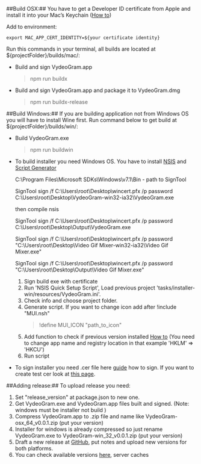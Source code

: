 ##Build OSX:##
You have to get a Developer ID certificate from Apple and install it into your Mac’s Keychain ([How to](http://www.pracucci.com/atom-electron-signing-mac-app.html))

Add to environment:

	export MAC_APP_CERT_IDENTITY=${your certificate identity}

Run this commands in your terminal, all builds are located at ${projectFolder}/builds/mac/:

* Build and sign VydeoGram.app

	> npm run buildx

* Build and sign VydeoGram.app and package it to VydeoGram.dmg

	> npm run buildx-release


##Build Windows:##
If you are building application not from Windows OS you will have to install Wine first. Run command below to get build at ${projectFolder}/builds/win/:

* Build VydeoGram.exe

	> npm run buildwin

* To build installer you need Windows OS. You have to install [NSIS](http://nsis.sourceforge.net/Download) and [Script Generator](http://nsis.sourceforge.net/NSIS_Quick_Setup_Script_Generator)

	 C:\Program Files\Microsoft SDKs\Windows\v7.1\Bin - path to SignTool

   SignTool sign /f C:\Users\root\Desktop\wincert.pfx /p password C:\Users\root\Desktop\VydeoGram-win32-ia32\VydeoGram.exe

   then compile nsis

   SignTool sign /f C:\Users\root\Desktop\wincert.pfx /p password C:\Users\root\Desktop\Output\VydeoGram.exe

   SignTool sign /f C:\Users\root\Desktop\wincert.pfx /p password "C:\Users\root\Desktop\Video Gif Mixer-win32-ia32\Video Gif Mixer.exe"

   SignTool sign /f C:\Users\root\Desktop\wincert.pfx /p password "C:\Users\root\Desktop\Output\\Video Gif Mixer.exe"

	1. Sign build exe with certificate
	1. Run 'NSIS Quick Setup Script', Load previous project 'tasks/installer-win/resources/VydeoGram.ini'.
	2. Check info and choose project folder.
	3. Generate script. If you want to change icon add after !include "MUI.nsh"
		>  !define MUI_ICON "path_to_icon"
	4. Add function to check if previous version installed [How to](http://nsis.sourceforge.net/Auto-uninstall_old_before_installing_new) (You need to change app name and registry location in that example 'HKLM' => 'HKCU')
	6. Run script

* To sign installer you need .cer file here [guide](https://msdn.microsoft.com/en-us/library/windows/hardware/ff553467%28v=vs.85%29.aspx) how to sign. If you want to create test cer look at [this page](https://msdn.microsoft.com/en-us/library/windows/hardware/ff548693%28v=vs.85%29.aspx).

##Adding release:##
To upload release you need:

1. Set "release_version" at package.json to new one.
2. Get VydeoGram.exe and VydeoGram.app files built and signed. (Note: windows must be installer not build )
3. Compress VydeoGram.app to .zip file and name like VydeoGram-osx_64_v0.0.1.zip (put your version)
4. Installer for windows is already compressed so just rename VydeoGram.exe to VydeoGram-win_32_v0.0.1.zip (put your version)
5. Draft a new release at [GitHub](https://github.com/teamvoydev/vydeogram-releases/releases), put notes and upload new versions for both platforms.
6. You can check available versions [here](http://vydeogram.viter.in:6969/api/versions), server caches
